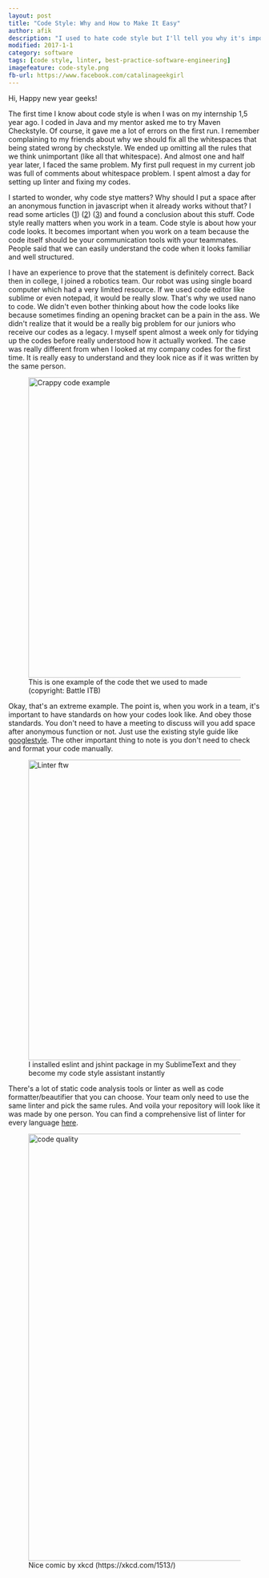 ```yaml
---
layout: post
title: "Code Style: Why and How to Make It Easy"
author: afik
description: "I used to hate code style but I'll tell you why it's important"
modified: 2017-1-1
category: software
tags: [code style, linter, best-practice-software-engineering]
imagefeature: code-style.png
fb-url: https://www.facebook.com/catalinageekgirl
---
```

Hi, Happy new year geeks! 

The first time I know about code style is when I was on my internship 1,5 year ago. I coded in Java and my mentor asked me to try Maven Checkstyle. Of course, it gave me a lot of errors on the first run. I remember complaining to my friends about why we should fix all the whitespaces that being stated wrong by checkstyle. We ended up omitting all the rules that we think unimportant (like all that whitespace). And almost one and half year later, I faced the same problem. My first pull request in my current job was full of comments about whitespace problem. I spent almost a day for setting up linter and fixing my codes. 

I started to wonder, why code stye matters? Why should I put a space after an anonymous function in javascript when it already works without that? I read some articles ([1](http://blog.arkency.com/2014/07/code-style-matters/)) ([2](https://www.smashingmagazine.com/2012/10/why-coding-style-matters/)) ([3](http://paul-m-jones.com/archives/34)) and found a conclusion about this stuff. Code style really matters when you work in a team. Code style is about how your code looks. It becomes important when you work on a team because the code itself should be your communication tools with your teammates. People said that we can easily understand the code when it looks familiar and well structured. 

I have an experience to prove that the statement is definitely correct. Back then in college, I joined a robotics team. Our robot was using single board computer which had a very limited resource. If we used code editor like sublime or even notepad, it would be really slow. That's why we used nano to code. We didn't even bother thinking about how the code looks like because sometimes finding an opening bracket can be a pain in the ass. We didn't realize that it would be a really big problem for our juniors who receive our codes as a legacy. I myself spent almost a week only for tidying up the codes before really understood how it actually worked. The case was really different from when I looked at my company codes for the first time. It is really easy to understand and they look nice as if it was written by the same person. 

<figure>
  <img width="700" height="600" src="{{ site.github.url }}/assets/img/posts/crappy code example.png" alt="Crappy code example">
  <figcaption>This is one example of the code thet we used to made (copyright: Battle ITB)</figcaption>
</figure>

Okay, that's an extreme example. The point is, when you work in a team, it's important to have standards on how your codes look like. And obey those standards. You don't need to have a meeting to discuss will you add space after anonymous function or not. Just use the existing style guide like [googlestyle](https://google.github.io/styleguide/). The other important thing to note is you don't need to check and format your code manually. 

<figure>
  <img width="700" height="600" src="{{ site.github.url }}/assets/img/posts/style-sample.png" alt="Linter ftw">
  <figcaption>I installed eslint and jshint package in my SublimeText and they become my code style assistant instantly</figcaption>
</figure>

There's a lot of static code analysis tools or linter as well as code formatter/beautifier that you can choose. Your team only need to use the same linter and pick the same rules. And voila your repository will look like it was made by one person. You can find a comprehensive list of linter for every language [here](https://github.com/mcandre/linters). 

<figure>
  <img width="853" src="{{ site.github.url }}/assets/img/posts/code_quality.png" alt="code quality">
  <figcaption>Nice comic by xkcd (https://xkcd.com/1513/)</figcaption>
</figure>